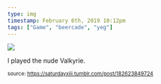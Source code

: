 ```yaml
---
type: img
timestamp: February 6th, 2019 10:12pm
tags: ["Game", "beercade", "yeg"]
---
```

<img src="https://saturdayxiii.github.io/media/182623849724.jpg"/>
                                                                                          
I played the nude Valkyrie.
 
                                    
                
                
                
                
                                
<small>source: https://saturdayxiii.tumblr.com/post/182623849724</small>